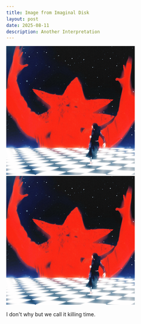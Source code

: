 ```yaml
---
title: Image from Imaginal Disk
layout: post
date: 2025-08-11
description: Another Interpretation
---
```

![](/files/Image.png)![](/files/Image.png)

I don't why but we call it killing time.